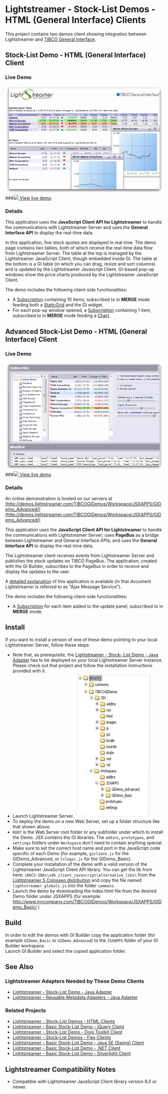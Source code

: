 # Lightstreamer - Stock-List Demos - HTML (General Interface) Clients

This project contains two demos client showing integration between Lightstreamer and [TIBCO General Interface](http://developer.tibco.com/gi/default.jsp).


## Stock-List Demo - HTML (General Interface) Client ##
<!-- START DESCRIPTION lightstreamer-example-stocklist-client-gi-stock-list-demo---html-general-interface-client -->

### Live Demo

[![screenshot](screen_gibasic_large.png)](http://demos.lightstreamer.com/TIBCOGIDemos/Workspace/JSXAPPS/GIDemo_Basic/)<br>
###[![](http://demos.lightstreamer.com/site/img/play.png) View live demo](http://demos.lightstreamer.com/TIBCOGIDemos/Workspace/JSXAPPS/GIDemo_Basic/)<br>

### Details

This application uses the <b>JavaScript Client API for Lightstreamer</b> to handle the communications with Lightstreamer Server and uses the <b>General Interface API</b> to display the real-time data.<br>

In this application, five stock quotes are displayed in real time. The demo page contains two tables, both of which receive the real-time data flow from Lightstreamer Server. The table at the top is managed by the Lightstreamer JavaScript Client, though embedded inside GI. The table at the bottom is a GI table (in which you can drag, resize and sort columns) and is updated by the Lightstreamer Javascript Client. GI-based pop-up windows show the price charts produced by the Lightstreamer JavaScript Client.<br>

The demo includes the following client-side functionalities:
* A [Subscription](http://www.lightstreamer.com/docs/client_javascript_uni_api/Subscription.html) containing 10 items, subscribed to in <b>MERGE</b> mode feeding both a [StaticGrid](http://www.lightstreamer.com/docs/client_javascript_uni_api/StaticGrid.html) and the GI widget.
* For each pop-up window opened, a [Subscription](http://www.lightstreamer.com/docs/client_javascript_uni_api/Subscription.html) containing 1 item, subscribed to in <b>MERGE</b> mode feeding a [Chart](http://www.lightstreamer.com/docs/client_javascript_uni_api/Chart.html).

<!-- END DESCRIPTION lightstreamer-example-stocklist-client-gi-stock-list-demo---html-general-interface-client -->

## Advanced Stock-List Demo - HTML (General Interface) Client ##
<!-- START DESCRIPTION lightstreamer-example-stocklist-client-gi-advanced-stock-list-demo---html-general-interface-client -->

### Live Demo

[![screenshot](screen_giadvanced_large.png)](http://demos.lightstreamer.com/TIBCOGIDemos/Workspace/JSXAPPS/GIDemo_Advanced/)<br>
###[![](http://demos.lightstreamer.com/site/img/play.png) View live demo](http://demos.lightstreamer.com/TIBCOGIDemos/Workspace/JSXAPPS/GIDemo_Advanced/)<br>

### Details

An online demonstration is hosted on our servers at [http://demos.lightstreamer.com/TIBCOGIDemos/Workspace/JSXAPPS/GIDemo_Advanced/](http://demos.lightstreamer.com/TIBCOGIDemos/Workspace/JSXAPPS/GIDemo_Advanced/)

This application uses the <b>JavaScript Client API for Lightstreamer</b> to handle the communications with Lightstreamer Server; uses <b>PageBus</b> as a bridge between Lightstreamer and General Interface APIs; and uses the <b>General Interface API</b> to display the real-time data.<br>

The Lightstreamer client receives events from Lightstreamer Server and publishes the stock updates on TIBCO PageBus. The application, created with the GI Builder, subscribes to the PageBus in order to receive and display the updates to the user.<br>

A [detailed explanation](http://demos.lightstreamer.com/TIBCOGIDemos/Workspace/JSXAPPS/GIDemo_Advanced/GI-AMS%20Demo.pdf) of this application is available (in that document Lightstreamer is referred to as "Ajax Message Service").<br>

The demo includes the following client-side functionalities:
* A [Subscription](http://www.lightstreamer.com/docs/client_javascript_uni_api/Subscription.html) for each item added to the update panel, subscribed to in <b>MERGE</b> mode.

<!-- END DESCRIPTION lightstreamer-example-stocklist-client-gi-advanced-stock-list-demo---html-general-interface-client -->


## Install

If you want to install a version of one of these demo pointing to your local Lightstreamer Server, follow these steps:

* Note that, as prerequisite, the [Lightstreamer - Stock- List Demo - Java Adapter](https://github.com/Weswit/Lightstreamer-example-Stocklist-adapter-java) has to be deployed on your local Lightstreamer Server instance. Please check out that project and follow the installation instructions provided with it.
* Launch Lightstreamer Server.
![Folder structure](dir.png)<br>
* To deploy the demo on a new Web Server, set up a folder structure like that shown above.
* `ROOT` is the Web Server root folder or any subfolder under which to install the Demo. JSX contains the GI libraries. The `addins`, `prototypes`, and `settings` folders under `Workspace` don't need to contain anything special. 
* Make sure to set the correct host name and port in the JavaScript code specific of each Demo (for example, `giclient.js` for the GIDemo_Advanced, or `lslogic.js` for the GIDemo_Basic).
* Complete your installation of the demo with a valid version of the Lightstreamer JavaScript Client API library.
You can get the lib from here: `\DOCS-SDKs\sdk_client_javascript\alternative_libs\` from the [Lightstreamer 5 Colosseo distribution](http://www.lightstreamer.com/download) and copy the file named `lightstreamer_globals.js` into the folder `commons`.<br>
* Launch the demo by downloading the index.html file from the desired Demo folder under JSXAPPS (for example: http://www.mycompany.com/TIBCOGIDemos/Workspace/JSXAPPS/GIDemo_Basic/ )

## Build

In order to edit the demos with GI Builder copy the application folder (for example `GIDemo_Basic` or `GIDemo_Advanced`) to the `JSXAPPS` folder of your GI Builder workspace.<br>
Launch GI Builder and select the copied application folder.

## See Also

### Lightstreamer Adapters Needed by These Demo Clients
<!-- START RELATED_ENTRIES -->

* [Lightstreamer - Stock-List Demo - Java Adapter](https://github.com/Weswit/Lightstreamer-example-Stocklist-adapter-java)
* [Lightstreamer - Reusable Metadata Adapters - Java Adapter](https://github.com/Weswit/Lightstreamer-example-ReusableMetadata-adapter-java)

<!-- END RELATED_ENTRIES -->

### Related Projects

* [Lightstreamer - Stock-List Demos - HTML Clients](https://github.com/Weswit/Lightstreamer-example-Stocklist-client-javascript)
* [Lightstreamer - Basic Stock-List Demo - jQuery Client](https://github.com/Weswit/Lightstreamer-example-StockList-client-jquery)
* [Lightstreamer - Stock-List Demo - Dojo Toolkit Client](https://github.com/Weswit/Lightstreamer-example-StockList-client-dojo)
* [Lightstreamer - Stock-List Demos - Flex Clients](https://github.com/Weswit/Lightstreamer-example-StockList-client-flex)
* [Lightstreamer - Basic Stock-List Demo - Java SE (Swing) Client](https://github.com/Weswit/Lightstreamer-example-StockList-client-java)
* [Lightstreamer - Basic Stock-List Demo - .NET Client](https://github.com/Weswit/Lightstreamer-example-StockList-client-dotnet)
* [Lightstreamer - Basic Stock-List Demo - Silverlight Client](https://github.com/Weswit/Lightstreamer-example-StockList-client-silverlight)

## Lightstreamer Compatibility Notes

* Compatible with Lightstreamer JavaScript Client library version 6.0 or newer.
